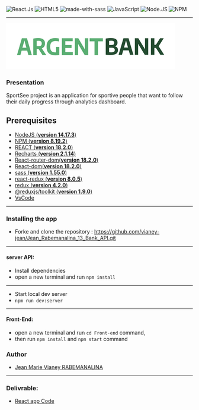 ![React.Js](https://img.shields.io/badge/react-%2320232a.svg?style=for-the-badge&logo=react&logoColor=%2361DAFB)
![HTML5](https://img.shields.io/badge/html5-%23E34F26.svg?style=for-the-badge&logo=html5&logoColor=white)
![made-with-sass](	https://img.shields.io/badge/Sass-CC6699?style=for-the-badge&logo=sass&logoColor=white) 
![JavaScript](https://img.shields.io/badge/javascript-%23323330.svg?style=for-the-badge&logo=javascript&logoColor=%23F7DF1E)
![Node.JS](https://img.shields.io/badge/node.js-6DA55F?style=for-the-badge&logo=node.js&logoColor=white)
![NPM](https://img.shields.io/badge/NPM-%23000000.svg?style=for-the-badge&logo=npm&logoColor=white)

---

![logo](src/assets/img/argentBankLogo.png)

### Presentation

SportSee project is an application for sportive people that want to follow their daily progress through analytics dashboard.

## Prerequisites

- [NodeJS (**version 14.17.3**)](https://nodejs.org/en/blog/release/v14.17.3/)
- [NPM (**version 8.19.2**)](https://www.npmjs.com/)
- [REACT (**version 18.2.0**)](https://en.reactjs.org/) 
- [Recharts (**version 2.1.14**)](https://recharts.org/en-US/ )
- [React-router-dom(**version 18.2.0**)](https://en.reactjs.org/)
- [React-dom(**version 18.2.0**)](https://en.reactjs.org/)
- [sass (**version 1.55.0**)](https://sass-lang.com/install)
- [react-redux (**version 8.0.5**)](https://react-redux.js.org/introduction/getting-started)
- [redux (**version 4.2.0**)](https://redux.js.org/introduction/installation/)
- [@reduxjs/toolkit (**version 1.9.0**)](https://www.npmjs.com/package/@reduxjs/toolkit)
- [VsCode](https://code.visualstudio.com/)


---
### Installing the app
- Forke and clone the repository : https://github.com/vianey-jean/Jean_Rabemanalina_13_Bank_API.git
---
#### server API:
- Install dependencies
- open a new terminal and run `npm install`
---
- Start local dev server
- `npm run dev:server`

---
#### Front-End:
- open a new terminal and run `cd Front-end` command,
- then run `npm install` and `npm start` command

### Author
- [Jean Marie Vianey RABEMANALINA](https://github.com/vianey-jean)

---

### Delivrable:

- [React app Code](https://github.com/vianey-jean/Jean_Rabemanalina_13_Bank_API)  

